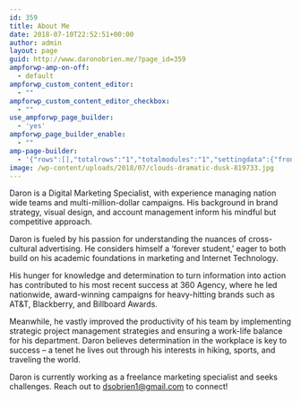 ```yaml
---
id: 359
title: About Me
date: 2018-07-10T22:52:51+00:00
author: admin
layout: page
guid: http://www.daronobrien.me/?page_id=359
ampforwp-amp-on-off:
  - default
ampforwp_custom_content_editor:
  - ""
ampforwp_custom_content_editor_checkbox:
  - ""
use_ampforwp_page_builder:
  - 'yes'
ampforwp_page_builder_enable:
  - ""
amp-page-builder:
  - '{"rows":[],"totalrows":"1","totalmodules":"1","settingdata":{"front_class":"","front_css":""}}'
image: /wp-content/uploads/2018/07/clouds-dramatic-dusk-819733.jpg
---
```

Daron is a Digital Marketing Specialist, with experience managing nation wide teams and multi-million-dollar campaigns. His background in brand strategy, visual design, and account management inform his mindful but competitive approach.

Daron is fueled by his passion for understanding the nuances of cross-cultural advertising. He considers himself a ‘forever student,’ eager to both build on his academic foundations in marketing and Internet Technology.

His hunger for knowledge and determination to turn information into action has contributed to his most recent success at 360 Agency, where he led nationwide, award-winning campaigns for heavy-hitting brands such as AT&T, Blackberry, and Billboard Awards.

Meanwhile, he vastly improved the productivity of his team by implementing strategic project management strategies and ensuring a work-life balance for his department. Daron believes determination in the workplace is key to success &#8211; a tenet he lives out through his interests in hiking, sports, and traveling the world.

Daron is currently working as a freelance marketing specialist and seeks challenges. Reach out to dsobrien1@gmail.com to connect!